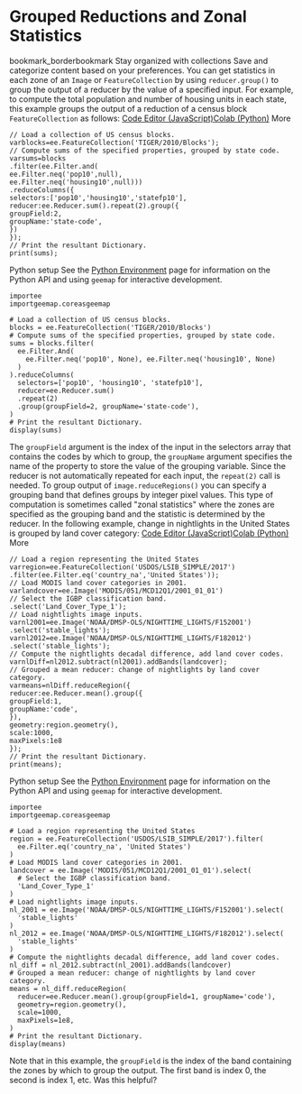  
#  Grouped Reductions and Zonal Statistics 
bookmark_borderbookmark Stay organized with collections  Save and categorize content based on your preferences.
You can get statistics in each zone of an `Image` or `FeatureCollection` by using `reducer.group()` to group the output of a reducer by the value of a specified input. For example, to compute the total population and number of housing units in each state, this example groups the output of a reduction of a census block `FeatureCollection` as follows:
[Code Editor (JavaScript)](https://developers.google.com/earth-engine/guides/reducers_grouping#code-editor-javascript-sample)[Colab (Python)](https://developers.google.com/earth-engine/guides/reducers_grouping#colab-python-sample) More
```
// Load a collection of US census blocks.
varblocks=ee.FeatureCollection('TIGER/2010/Blocks');
// Compute sums of the specified properties, grouped by state code.
varsums=blocks
.filter(ee.Filter.and(
ee.Filter.neq('pop10',null),
ee.Filter.neq('housing10',null)))
.reduceColumns({
selectors:['pop10','housing10','statefp10'],
reducer:ee.Reducer.sum().repeat(2).group({
groupField:2,
groupName:'state-code',
})
});
// Print the resultant Dictionary.
print(sums);
```
Python setup
See the [ Python Environment](https://developers.google.com/earth-engine/guides/python_install) page for information on the Python API and using `geemap` for interactive development.
```
importee
importgeemap.coreasgeemap
```
```
# Load a collection of US census blocks.
blocks = ee.FeatureCollection('TIGER/2010/Blocks')
# Compute sums of the specified properties, grouped by state code.
sums = blocks.filter(
  ee.Filter.And(
    ee.Filter.neq('pop10', None), ee.Filter.neq('housing10', None)
  )
).reduceColumns(
  selectors=['pop10', 'housing10', 'statefp10'],
  reducer=ee.Reducer.sum()
  .repeat(2)
  .group(groupField=2, groupName='state-code'),
)
# Print the resultant Dictionary.
display(sums)
```

The `groupField` argument is the index of the input in the selectors array that contains the codes by which to group, the `groupName` argument specifies the name of the property to store the value of the grouping variable. Since the reducer is not automatically repeated for each input, the `repeat(2)` call is needed.
To group output of `image.reduceRegions()` you can specify a grouping band that defines groups by integer pixel values. This type of computation is sometimes called "zonal statistics" where the zones are specified as the grouping band and the statistic is determined by the reducer. In the following example, change in nightlights in the United States is grouped by land cover category:
[Code Editor (JavaScript)](https://developers.google.com/earth-engine/guides/reducers_grouping#code-editor-javascript-sample)[Colab (Python)](https://developers.google.com/earth-engine/guides/reducers_grouping#colab-python-sample) More
```
// Load a region representing the United States
varregion=ee.FeatureCollection('USDOS/LSIB_SIMPLE/2017')
.filter(ee.Filter.eq('country_na','United States'));
// Load MODIS land cover categories in 2001.
varlandcover=ee.Image('MODIS/051/MCD12Q1/2001_01_01')
// Select the IGBP classification band.
.select('Land_Cover_Type_1');
// Load nightlights image inputs.
varnl2001=ee.Image('NOAA/DMSP-OLS/NIGHTTIME_LIGHTS/F152001')
.select('stable_lights');
varnl2012=ee.Image('NOAA/DMSP-OLS/NIGHTTIME_LIGHTS/F182012')
.select('stable_lights');
// Compute the nightlights decadal difference, add land cover codes.
varnlDiff=nl2012.subtract(nl2001).addBands(landcover);
// Grouped a mean reducer: change of nightlights by land cover category.
varmeans=nlDiff.reduceRegion({
reducer:ee.Reducer.mean().group({
groupField:1,
groupName:'code',
}),
geometry:region.geometry(),
scale:1000,
maxPixels:1e8
});
// Print the resultant Dictionary.
print(means);
```
Python setup
See the [ Python Environment](https://developers.google.com/earth-engine/guides/python_install) page for information on the Python API and using `geemap` for interactive development.
```
importee
importgeemap.coreasgeemap
```
```
# Load a region representing the United States
region = ee.FeatureCollection('USDOS/LSIB_SIMPLE/2017').filter(
  ee.Filter.eq('country_na', 'United States')
)
# Load MODIS land cover categories in 2001.
landcover = ee.Image('MODIS/051/MCD12Q1/2001_01_01').select(
  # Select the IGBP classification band.
  'Land_Cover_Type_1'
)
# Load nightlights image inputs.
nl_2001 = ee.Image('NOAA/DMSP-OLS/NIGHTTIME_LIGHTS/F152001').select(
  'stable_lights'
)
nl_2012 = ee.Image('NOAA/DMSP-OLS/NIGHTTIME_LIGHTS/F182012').select(
  'stable_lights'
)
# Compute the nightlights decadal difference, add land cover codes.
nl_diff = nl_2012.subtract(nl_2001).addBands(landcover)
# Grouped a mean reducer: change of nightlights by land cover category.
means = nl_diff.reduceRegion(
  reducer=ee.Reducer.mean().group(groupField=1, groupName='code'),
  geometry=region.geometry(),
  scale=1000,
  maxPixels=1e8,
)
# Print the resultant Dictionary.
display(means)
```

Note that in this example, the `groupField` is the index of the band containing the zones by which to group the output. The first band is index 0, the second is index 1, etc.
Was this helpful?
